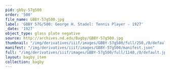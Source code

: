 ```yaml
---
pid: gbby-57g500
order: '500'
file_name: GBBY-57g500.jpg
label: 'GBBY 57G/500: George H. Stadel: Tennis Player - 1927'
_date: '1927'
object_type: glass plate negative
source: http://archives.nd.edu/Bagby/GBBY-57g500.jpg
thumbnail: "/img/derivatives/iiif/images/GBBY-57g500/full/250,/0/default.jpg"
manifest: "/img/derivatives/iiif/images/GBBY-57g500/manifest.json"
full: "/img/derivatives/iiif/images/GBBY-57g500/full/1140,/0/default.jpg"
layout: bagby_item
collection: bagby
---
```

